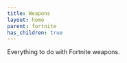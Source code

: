 ```yaml
---
title: Weapons
layout: home
parent: fortnite
has_children: true
---
```


Everything to do with Fortnite weapons.

